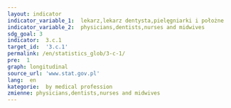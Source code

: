 ```yaml
---
layout: indicator
indicator_variable_1:  lekarz,lekarz dentysta,pielęgniarki i położne
indicator_variable_2:  physicians,dentists,nurses and midwives
sdg_goal: 3
indicator:  3.c.1
target_id:  '3.c.1'
permalink: /en/statistics_glob/3-c-1/
pre:  1
graph: longitudinal
source_url: 'www.stat.gov.pl'
lang:  en
kategorie:  by medical profession
zmienne: physicians,dentists,nurses and midwives
---
```

